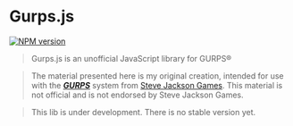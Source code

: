 Gurps.js
=====
[![NPM version](https://badge.fury.io/js/gurpsjs.svg)](https://www.npmjs.org/package/gurpsjs)

> Gurps.js is an unofficial JavaScript library for GURPS®  

> The material presented here is my original creation, intended for use with the <a href="http://www.sjgames.com/gurps/"><b><i>GURPS</i></b></a> system from <a href="http://www.sjgames.com/">Steve Jackson Games</a>. This material is not official and is not endorsed by Steve Jackson Games.  

> This lib is under development. There is no stable version yet.  
